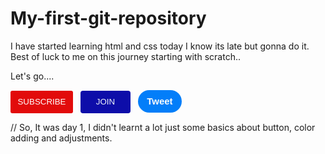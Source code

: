 # My-first-git-repository
I have started learning html and css today I know its late but gonna do it.
Best of luck to me on this journey starting with scratch..

Let's go....


<button class="sub-button">SUBSCRIBE</button>
<button class="join-button">JOIN</button>
<button class="t-button">Tweet</button>
<style>
    .sub-button {
        background-color: rgb(226, 11, 11);
        color: white;
        border: none;
        height: 36px;
        width: 100px;
        border-radius: 3px;
        cursor: pointer;
        margin-right: 8px;
    }
    .sub-button:hover {
        opacity: 0.7;
    }
    .sub-button:active{
        opacity: 0.3;

    }




 
    .join-button {
        background-color: rgb(13, 13, 169);
        color: rgb(238, 244, 248);
        border: 5px;
        height: 36px;
        width: 80px;
        border-radius: 4px;
        cursor: pointer;
        margin-right: 8px;
    }



    .t-button{
        background-color: rgb(3, 126, 249);
        color:rgb(251, 252, 252);
        border: none;
        height: 36px; 
        width: 70px;
        border-radius: 18px;
        font-weight: bold;
        font-size: 15px;
        cursor: pointer; 
        margin-right: 10px;

    }
</style>


// So, It was day 1, I didn't learnt a lot just some basics about button, color adding and adjustments.

